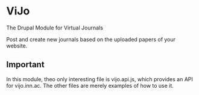 ViJo
===========

The Drupal Module for Virtual Journals

Post and create new journals based on the uploaded papers of your website.

Important
-----

In this
 module, theo only interesting file is vijo.api.js, which provides an API for vijo.inn.ac. The other files are merely examples of how to use it.
